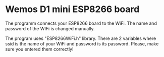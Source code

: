# Wemos D1 mini ESP8266 board

The programm connects your ESP8266 board to the WiFi. The name and password of the WIFi is changed manually.

The program uses "ESP8266WiFi.h" library. 
There are 2 variables where ssid is the name of your WiFi and password is its password. Please, make sure you entered them correctly!
